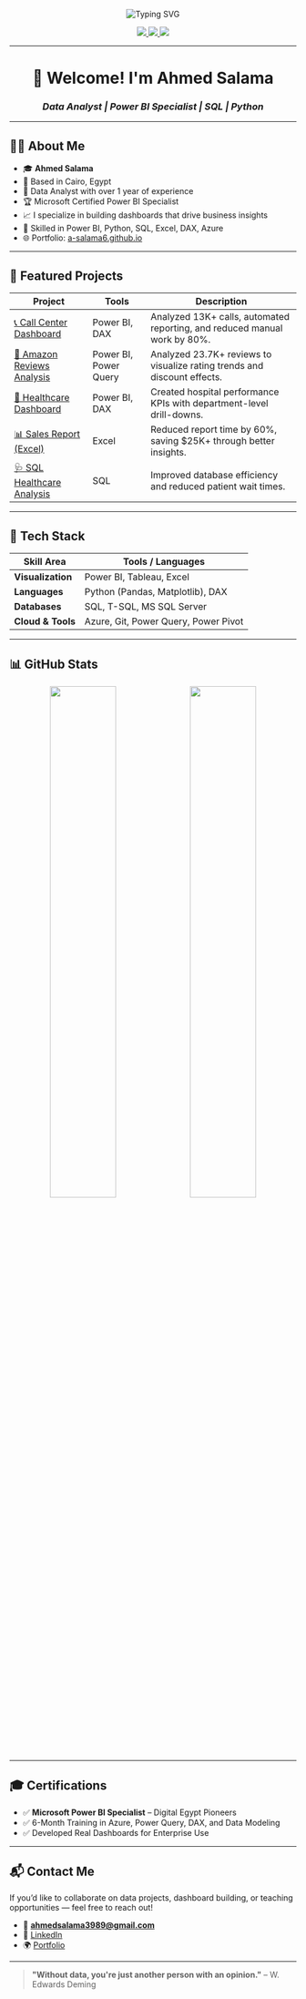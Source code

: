 <!-- Banner -->
<p align="center">
  <img src="https://readme-typing-svg.demolab.com?font=Fira+Code&duration=3000&pause=1000&center=true&vCenter=true&width=450&lines=Ahmed+Salama;Data+Analyst+%7C+Power+BI+Specialist;Turning+Data+Into+Decisions..." alt="Typing SVG" />
</p>

<!-- Profile Links -->
<p align="center">
  <a href="https://www.linkedin.com/in/ahmed-salama6/" target="_blank">
    <img src="https://img.shields.io/badge/LinkedIn-blue?logo=linkedin&style=for-the-badge" />
  </a>
  <a href="https://ahmed-salama-portfolio.netlify.app/" target="_blank">
    <img src="https://img.shields.io/badge/Portfolio-grey?logo=githubpages&style=for-the-badge" />
  </a>
  <a href="mailto:ahmedsalama3989@gmail.com">
    <img src="https://img.shields.io/badge/Email-D14836?logo=gmail&style=for-the-badge" />
  </a>
</p>

---

<h1 align="center"><strong>👋 Welcome! I'm Ahmed Salama</strong></h1>
<h3 align="center"><em>Data Analyst | Power BI Specialist | SQL | Python</em></h3>

---

<h2><strong>👨‍💻 About Me</strong></h2>

- 🎓 **Ahmed Salama**
- 📍 Based in Cairo, Egypt  
- 💼 Data Analyst with over 1 year of experience  
- 🏆 Microsoft Certified Power BI Specialist  
- 📈 I specialize in building dashboards that drive business insights  
- 🧠 Skilled in Power BI, Python, SQL, Excel, DAX, Azure  
- 🌐 Portfolio: [a-salama6.github.io](https://a-salama6.github.io/)

---

<h2><strong>🚀 Featured Projects</strong></h2>

| Project | Tools | Description |
|--------|-------|-------------|
| [📞 Call Center Dashboard](https://github.com/a-salama6/Call-Center-DashBoard.git) | Power BI, DAX | Analyzed 13K+ calls, automated reporting, and reduced manual work by 80%. |
| [🛒 Amazon Reviews Analysis](https://github.com/a-salama6/Amazon-Dashboard-Reviews-.git) | Power BI, Power Query | Analyzed 23.7K+ reviews to visualize rating trends and discount effects. |
| [🏥 Healthcare Dashboard](https://github.com/a-salama6/Healthcare-Dashboard.git) | Power BI, DAX | Created hospital performance KPIs with department-level drill-downs. |
| [📊 Sales Report (Excel)](https://github.com/a-salama6/excel-dataanalysis-p1.git) | Excel | Reduced report time by 60%, saving $25K+ through better insights. |
| [🩺 SQL Healthcare Analysis](https://github.com/a-salama6/SQL-Analysis-for-Healthcare-Dataset.git) | SQL | Improved database efficiency and reduced patient wait times. |

---

<h2><strong>🧰 Tech Stack</strong></h2>

| Skill Area        | Tools / Languages |
|-------------------|-------------------|
| **Visualization** | Power BI, Tableau, Excel |
| **Languages**     | Python (Pandas, Matplotlib), DAX |
| **Databases**     | SQL, T-SQL, MS SQL Server |
| **Cloud & Tools** | Azure, Git, Power Query, Power Pivot |

---

<h2><strong>📊 GitHub Stats</strong></h2>

<p align="center">
  <img src="https://github-readme-stats.vercel.app/api?username=a-salama6&show_icons=true&theme=chartreuse-dark" width="48%" />
  <img src="https://github-readme-streak-stats.herokuapp.com/?user=a-salama6&theme=chartreuse-dark" width="48%" />
</p>

---

<h2><strong>🎓 Certifications</strong></h2>

- ✅ **Microsoft Power BI Specialist** – Digital Egypt Pioneers  
- ✅ 6-Month Training in Azure, Power Query, DAX, and Data Modeling  
- ✅ Developed Real Dashboards for Enterprise Use  

---

<h2><strong>📬 Contact Me</strong></h2>

If you’d like to collaborate on data projects, dashboard building, or teaching opportunities — feel free to reach out!

- 📧 **ahmedsalama3989@gmail.com**  
- 💼 [LinkedIn](https://www.linkedin.com/in/ahmed-salama6/)  
- 🌍 [Portfolio](https://a-salama6.github.io/)

---

> **"Without data, you're just another person with an opinion."** – W. Edwards Deming
